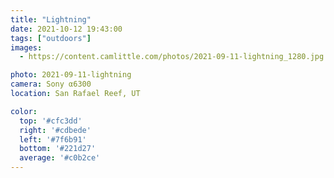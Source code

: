 ```yaml
---
title: "Lightning"
date: 2021-10-12 19:43:00
tags: ["outdoors"]
images:
  - https://content.camlittle.com/photos/2021-09-11-lightning_1280.jpg

photo: 2021-09-11-lightning
camera: Sony α6300
location: San Rafael Reef, UT

color:
  top: '#cfc3dd'
  right: '#cdbede'
  left: '#7f6b91'
  bottom: '#221d27'
  average: '#c0b2ce'
---
```

